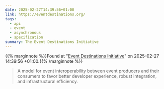 ```yaml
---
date: 2025-02-27T14:39:56+01:00
link: https://eventdestinations.org/
tags:
  - api
  - event
  - asynchronous
  - specification
summary: The Event Destinations Initiative
---
```

{{% marginnote %}}Found at "[Event Destinations Initiative](https://web.archive.org/web/20250227143956/https://eventdestinations.org/)" on 2025-02-27 14:39:56 +01:00.{{% /marginnote %}}

> A model for event interoperability between event producers and their consumers to favor better developer experience, robust integration, and infrastructural efficiency.